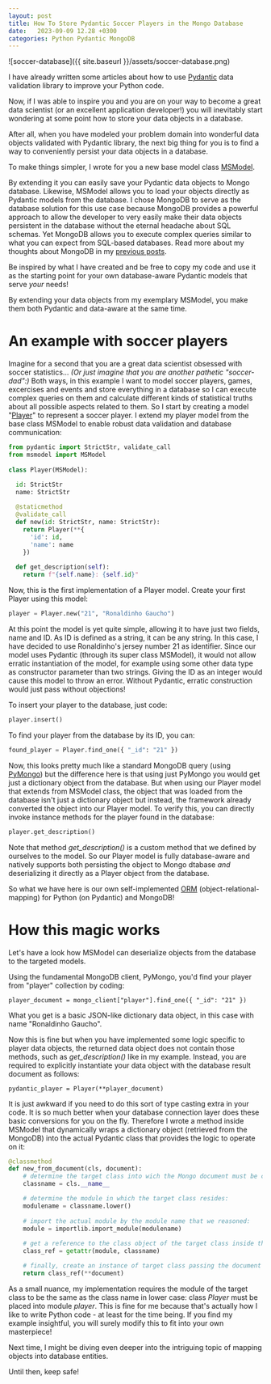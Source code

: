 ```yaml
---
layout: post
title: How To Store Pydantic Soccer Players in the Mongo Database
date:   2023-09-09 12.28 +0300
categories: Python Pydantic MongoDB
---
```


![soccer-database]({{ site.baseurl }}/assets/soccer-database.png)

I have already written some articles about how to use [Pydantic](https://pydantic.dev/) data validation
library to improve your Python code.

Now, if I was able to inspire you and you are on your way to become 
a great data scientist (or an excellent application developer!)
you will inevitably start wondering at some point 
how to store your data objects in a database. 

After all, when you have modeled your problem domain into wonderful
data objects validated with Pydantic library, the next big thing for 
you is to find a way to conveniently persist your data objects in
a database. 

To make things simpler, I wrote for you a new base model class 
[MSModel](https://github.com/develprr/utility/blob/main/src/msmodel.py). 

By extending it you can easily save your Pydantic data objects
to Mongo database. Likewise, MSModel allows you to load your objects
directly as Pydantic models from the database. I chose MongoDB to serve
as the database solution for this use case because MongoDB provides
a powerful approach to allow the developer to very easily 
make their data objects persistent in the database without the eternal 
headache about SQL schemas. Yet MongoDB allows you to execute complex queries similar
to what you can expect from SQL-based databases. Read more about my
thoughts about MongoDB in my [previous posts](https://www.metamatic.net/metamatic/systems/2023/03/30/why-mongodb-still-kicks-ass.html).

Be inspired by what I have created and be free to copy my code 
and use it as the starting point for your own database-aware
Pydantic models that serve *your* needs!

By extending your data objects from my exemplary MSModel, you make them both
Pydantic and data-aware at the same time.

# An example with soccer players

Imagine for a second that you are a great data scientist obsessed with
soccer statistics... *(Or just imagine that you are another pathetic "soccer-dad":)*
Both ways, in this example I want to model soccer players, games, excercises
and events and store everything in a database so I can execute
complex queries on them and calculate different kinds of statistical 
truths about all possible aspects related to them. So I start by creating a model "[Player](https://github.com/develprr/utility/blob/main/src/player.py)"
to represent a soccer player. I extend my player model from the base class MSModel to enable
robust data validation and database communication:

```python
from pydantic import StrictStr, validate_call
from msmodel import MSModel
  
class Player(MSModel):

  id: StrictStr
  name: StrictStr
  
  @staticmethod
  @validate_call
  def new(id: StrictStr, name: StrictStr):
    return Player(**{
      'id': id,
      'name': name
    })
    
  def get_description(self):
    return f"{self.name}: {self.id}"
```
Now, this is the first implementation of a Player model. Create your
first Player using this model:

```python
player = Player.new("21", "Ronaldinho Gaucho")
```

At this point the model is yet quite simple, allowing it to have
just two fields, name and ID. As ID is defined as a string, 
it can be any string. In this case, I have decided to use Ronaldinho's
jersey number 21 as identifier. Since our model uses Pydantic (through
its super class MSModel), it would not allow erratic instantiation
of the model, for example using some other data type as constructor
parameter than two strings. Giving the ID as an integer would cause
this model to throw an error. Without Pydantic, erratic construction
would just pass without objections!

To insert your player to the database, just code:
```python
player.insert()
```
To find your player from the database by its ID, you can:
```python
found_player = Player.find_one({ "_id": "21" }) 
```
Now, this looks pretty much like a standard MongoDB query (using [PyMongo](https://pymongo.readthedocs.io/en/stable/index.html))
but the difference here is that using just PyMongo you would get just
a dictionary object from the database. But when using our Player model
that extends from MSModel class, the object that was loaded from the
database isn't just a dictionary object but instead, the framework
already converted the object into our Player model.
To verify this, you can directly invoke instance methods for the 
player found in the database:

```python
player.get_description()
```
Note that method *get_description()* is a custom method that 
we defined by ourselves to the model. So our Player model
is fully database-aware and natively supports both persisting
the object to Mongo dtabase *and* deserializing it directly as
a Player object from the database.

So what we have here is our own self-implemented [ORM](https://en.wikipedia.org/wiki/Object%E2%80%93relational_mapping)
(object-relational-mapping) for Python (on Pydantic) and MongoDB!

# How this magic works

Let's have a look how MSModel can deserialize objects from the database
to the targeted models.

Using the fundamental MongoDB client, PyMongo,
you'd find your player from "player" collection by coding:
```
player_document = mongo_client["player"].find_one({ "_id": "21" })
```
What you get is a basic JSON-like dictionary data object, in this case
with name "Ronaldinho Gaucho".

Now this is fine but when you have implemented some logic specific
to player data objects, the returned data object does not contain those
methods, such as *get_description()* like in my example. 
Instead, you are required to explicitly instantiate your data object
with the database result document as follows:

```
pydantic_player = Player(**player_document)
```

It is just awkward if you need to do this sort of type casting extra in your code.
It is so much better when your database connection layer does
these basic conversions for you on the fly.
Therefore I wrote a method inside MSModel that dynamically wraps a 
dictionary object (retrieved from the MongoDB) into the actual Pydantic class
that provides the logic to operate on it:

```python
@classmethod
def new_from_document(cls, document):  
    # determine the target class into wich the Mongo document must be converted:
    classname = cls.__name__ 

    # determine the module in which the target class resides: 
    modulename = classname.lower()
    
    # import the actual module by the module name that we reasoned:
    module = importlib.import_module(modulename)
  
    # get a reference to the class object of the target class inside the module:
    class_ref = getattr(module, classname)

    # finally, create an instance of target class passing the document as constructor parameter:
    return class_ref(**document)
```

As a small nuance, my implementation requires the module of the target class
to be the same as the class name in lower case: class *Player* must be placed into 
module *player*. This is fine for me because that's actually how I like to write Python code - at least for the time being. 
If you find my example insightful, you will surely modify this to fit into your own masterpiece!

Next time, I might be diving even deeper into the intriguing topic 
of mapping objects into database entities.

Until then, keep safe!
